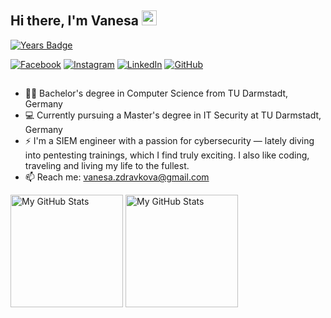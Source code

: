 ## Hi there, I'm Vanesa <img src="https://media.giphy.com/media/hvRJCLFzcasrR4ia7z/giphy.gif" width="24px" height="24px">

[![Years Badge](https://badges.pufler.dev/years/vanesazdravkova)](https://badges.pufler.dev)

[![Facebook](https://img.shields.io/badge/-Facebook-00B2FF?style=flat-square&logo=Facebook&logoColor=white)](https://www.facebook.com/vanessa.zdravkova/)
[![Instagram](https://img.shields.io/badge/-Instagram-e4405f?style=flat-square&logo=Instagram&logoColor=white)](https://www.instagram.com/vanesa_zdravkova/) 
[![LinkedIn](https://img.shields.io/badge/-LinkedIn-0e76a8?style=flat-square&logo=Linkedin&logoColor=white)]() 
[![GitHub](https://img.shields.io/badge/-Github-000000?style=flat-square&logo=Github&logoColor=white)](https://github.com/vanesazdravkova)

##

- :woman_student: Bachelor's degree in Computer Science from TU Darmstadt, Germany
- 💻 Currently pursuing a Master's degree in IT Security at TU Darmstadt, Germany
- ⚡ I'm a SIEM engineer with a passion for cybersecurity — lately diving into pentesting trainings, which I find truly exciting. I also like coding, traveling and living my life to the fullest.
- 📫 Reach me: vanesa.zdravkova@gmail.com

<p>
  <!-- <summary>:zap: GitHub Stats</summary> -->
  <img height="180em" alt="My GitHub Stats" src="https://github-readme-stats.vercel.app/api?username=vanesazdravkova&show_icons=true&bg_color=00000000&hide_border=true&text_color=3498db&&count_private=true&include_all_commits=true" />

  <img height="180em" alt="My GitHub Stats" src="https://github-readme-stats.vercel.app/api/top-langs/?username=vanesazdravkova&langs_count=8&layout=compact&hide_border=true&bg_color=00000000&text_color=3498db&&count_private=true&include_all_commits=true" />
</p>
